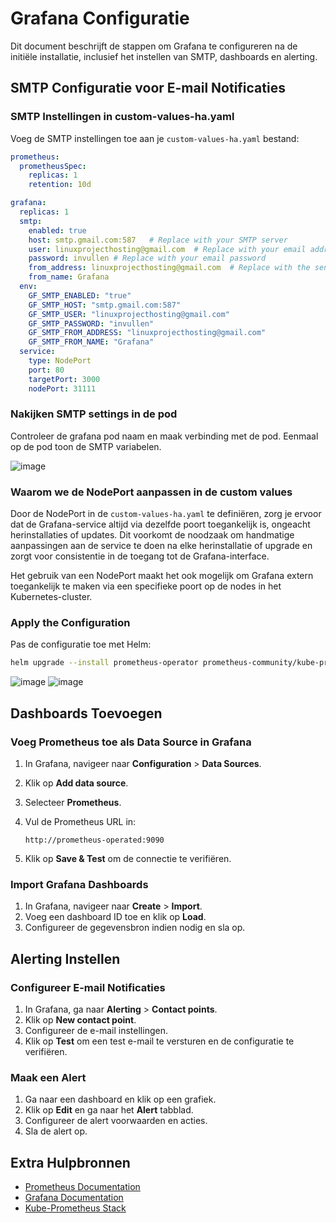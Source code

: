 # Grafana Configuratie

Dit document beschrijft de stappen om Grafana te configureren na de initiële installatie, inclusief het instellen van SMTP, dashboards en alerting.

## SMTP Configuratie voor E-mail Notificaties

### SMTP Instellingen in custom-values-ha.yaml

Voeg de SMTP instellingen toe aan je `custom-values-ha.yaml` bestand:

```yaml
prometheus:
  prometheusSpec:
    replicas: 1
    retention: 10d

grafana:
  replicas: 1
  smtp:
    enabled: true
    host: smtp.gmail.com:587   # Replace with your SMTP server
    user: linuxprojecthosting@gmail.com  # Replace with your email address
    password: invullen # Replace with your email password
    from_address: linuxprojecthosting@gmail.com  # Replace with the sender email address
    from_name: Grafana
  env:
    GF_SMTP_ENABLED: "true"
    GF_SMTP_HOST: "smtp.gmail.com:587"
    GF_SMTP_USER: "linuxprojecthosting@gmail.com"
    GF_SMTP_PASSWORD: "invullen"
    GF_SMTP_FROM_ADDRESS: "linuxprojecthosting@gmail.com"
    GF_SMTP_FROM_NAME: "Grafana"
  service:
    type: NodePort
    port: 80
    targetPort: 3000
    nodePort: 31111
```
### Nakijken SMTP settings in de pod

Controleer de grafana pod naam en maak verbinding met de pod. Eenmaal op de pod toon de SMTP variabelen.

![image](https://github.com/michaelthielemans/ProjectHosting/assets/119010746/ea819650-5b9d-4814-8802-043cdd3e1fd4)




### Waarom we de NodePort aanpassen in de custom values

Door de NodePort in de `custom-values-ha.yaml` te definiëren, zorg je ervoor dat de Grafana-service altijd via dezelfde poort toegankelijk is, ongeacht herinstallaties of updates. Dit voorkomt de noodzaak om handmatige aanpassingen aan de service te doen na elke herinstallatie of upgrade en zorgt voor consistentie in de toegang tot de Grafana-interface. 

Het gebruik van een NodePort maakt het ook mogelijk om Grafana extern toegankelijk te maken via een specifieke poort op de nodes in het Kubernetes-cluster.

### Apply the Configuration

Pas de configuratie toe met Helm:

```bash
helm upgrade --install prometheus-operator prometheus-community/kube-prometheus-stack -n monitoring -f custom-values-ha.yaml
```

![image](https://github.com/michaelthielemans/ProjectHosting/assets/119010746/e4930f32-431f-4373-b13e-59184351a428)
![image](https://github.com/michaelthielemans/ProjectHosting/assets/119010746/7a358861-0e5b-4195-ac86-d4a2a9b27ca7)



## Dashboards Toevoegen

### Voeg Prometheus toe als Data Source in Grafana

1. In Grafana, navigeer naar **Configuration** > **Data Sources**.
2. Klik op **Add data source**.
3. Selecteer **Prometheus**.
4. Vul de Prometheus URL in:

    ```plaintext
    http://prometheus-operated:9090
    ```

5. Klik op **Save & Test** om de connectie te verifiëren.

### Import Grafana Dashboards

1. In Grafana, navigeer naar **Create** > **Import**.
2. Voeg een dashboard ID toe en klik op **Load**.
3. Configureer de gegevensbron indien nodig en sla op.

## Alerting Instellen

### Configureer E-mail Notificaties

1. In Grafana, ga naar **Alerting** > **Contact points**.
2. Klik op **New contact point**.
3. Configureer de e-mail instellingen.
4. Klik op **Test** om een test e-mail te versturen en de configuratie te verifiëren.

### Maak een Alert

1. Ga naar een dashboard en klik op een grafiek.
2. Klik op **Edit** en ga naar het **Alert** tabblad.
3. Configureer de alert voorwaarden en acties.
4. Sla de alert op.

## Extra Hulpbronnen

- [Prometheus Documentation](https://prometheus.io/docs/introduction/overview/)
- [Grafana Documentation](https://grafana.com/docs/grafana/latest/)
- [Kube-Prometheus Stack](https://github.com/prometheus-operator/kube-prometheus)

